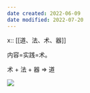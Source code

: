 ```yaml
---
date created: 2022-06-09
date modified: 2022-07-20
---
```


x:: [[道、法、术、器]]

内容=实践=术。

术 + 法 + 器 => 道

![](https://my-public-pic.oss-cn-hangzhou.aliyuncs.com/202206221852382.png)
